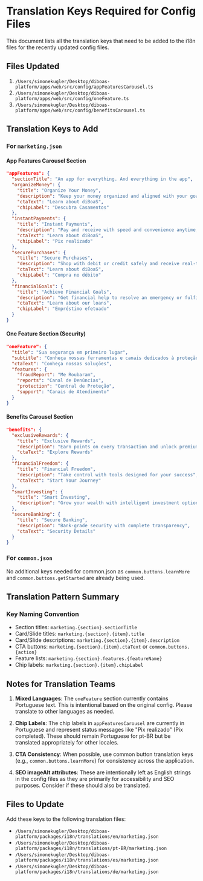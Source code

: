 # Translation Keys Required for Config Files

This document lists all the translation keys that need to be added to the i18n files for the recently updated config files.

## Files Updated
1. `/Users/simonekugler/Desktop/diboas-platform/apps/web/src/config/appFeaturesCarousel.ts`
2. `/Users/simonekugler/Desktop/diboas-platform/apps/web/src/config/oneFeature.ts`
3. `/Users/simonekugler/Desktop/diboas-platform/apps/web/src/config/benefitsCarousel.ts`

## Translation Keys to Add

### For `marketing.json`

#### App Features Carousel Section
```json
"appFeatures": {
  "sectionTitle": "An app for everything. And everything in the app",
  "organizeMoney": {
    "title": "Organize Your Money",
    "description": "Keep your money organized and aligned with your goals.",
    "ctaText": "Learn about diBoaS",
    "chipLabel": "Descubra Casamentos"
  },
  "instantPayments": {
    "title": "Instant Payments",
    "description": "Pay and receive with speed and convenience anytime, anywhere.",
    "ctaText": "Learn about diBoaS",
    "chipLabel": "Pix realizado"
  },
  "securePurchases": {
    "title": "Secure Purchases",
    "description": "Shop with debit or credit safely and receive real-time notifications in the app.",
    "ctaText": "Learn about diBoaS",
    "chipLabel": "Compra no débito"
  },
  "financialGoals": {
    "title": "Achieve Financial Goals",
    "description": "Get financial help to resolve an emergency or fulfill a dream.",
    "ctaText": "Learn about our loans",
    "chipLabel": "Empréstimo efetuado"
  }
}
```

#### One Feature Section (Security)
```json
"oneFeature": {
  "title": "Sua segurança em primeiro lugar",
  "subtitle": "Conheça nossas ferramentas e canais dedicados à proteção da sua conta",
  "ctaText": "Conheça nossas soluções",
  "features": {
    "fraudReport": "Me Roubaram",
    "reports": "Canal de Denúncias",
    "protection": "Central de Proteção",
    "support": "Canais de Atendimento"
  }
}
```

#### Benefits Carousel Section
```json
"benefits": {
  "exclusiveRewards": {
    "title": "Exclusive Rewards",
    "description": "Earn points on every transaction and unlock premium perks",
    "ctaText": "Explore Rewards"
  },
  "financialFreedom": {
    "title": "Financial Freedom",
    "description": "Take control with tools designed for your success",
    "ctaText": "Start Your Journey"
  },
  "smartInvesting": {
    "title": "Smart Investing",
    "description": "Grow your wealth with intelligent investment options"
  },
  "secureBanking": {
    "title": "Secure Banking",
    "description": "Bank-grade security with complete transparency",
    "ctaText": "Security Details"
  }
}
```

### For `common.json`

No additional keys needed for common.json as `common.buttons.learnMore` and `common.buttons.getStarted` are already being used.

## Translation Pattern Summary

### Key Naming Convention
- Section titles: `marketing.{section}.sectionTitle`
- Card/Slide titles: `marketing.{section}.{item}.title`
- Card/Slide descriptions: `marketing.{section}.{item}.description`
- CTA buttons: `marketing.{section}.{item}.ctaText` or `common.buttons.{action}`
- Feature lists: `marketing.{section}.features.{featureName}`
- Chip labels: `marketing.{section}.{item}.chipLabel`

## Notes for Translation Teams

1. **Mixed Languages**: The `oneFeature` section currently contains Portuguese text. This is intentional based on the original config. Please translate to other languages as needed.

2. **Chip Labels**: The chip labels in `appFeaturesCarousel` are currently in Portuguese and represent status messages like "Pix realizado" (Pix completed). These should remain Portuguese for pt-BR but be translated appropriately for other locales.

3. **CTA Consistency**: When possible, use common button translation keys (e.g., `common.buttons.learnMore`) for consistency across the application.

4. **SEO imageAlt attributes**: These are intentionally left as English strings in the config files as they are primarily for accessibility and SEO purposes. Consider if these should also be translated.

## Files to Update

Add these keys to the following translation files:
- `/Users/simonekugler/Desktop/diboas-platform/packages/i18n/translations/en/marketing.json`
- `/Users/simonekugler/Desktop/diboas-platform/packages/i18n/translations/pt-BR/marketing.json`
- `/Users/simonekugler/Desktop/diboas-platform/packages/i18n/translations/es/marketing.json`
- `/Users/simonekugler/Desktop/diboas-platform/packages/i18n/translations/de/marketing.json`

